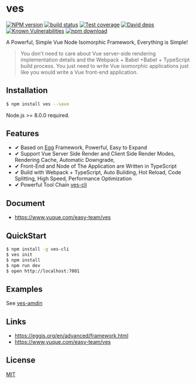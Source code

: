 # ves

[![NPM version][npm-image]][npm-url]
[![build status][travis-image]][travis-url]
[![Test coverage][codecov-image]][codecov-url]
[![David deps][david-image]][david-url]
[![Known Vulnerabilities][snyk-image]][snyk-url]
[![npm download][download-image]][download-url]

[npm-image]: https://img.shields.io/npm/v/ves.svg?style=flat-square
[npm-url]: https://npmjs.org/package/ves
[travis-image]: https://img.shields.io/travis/easy-team/ves.svg?style=flat-square
[travis-url]: https://travis-ci.org/easy-team/ves
[codecov-image]: https://img.shields.io/codecov/c/github/easy-team/ves.svg?style=flat-square
[codecov-url]: https://codecov.io/github/easy-team/ves?branch=master
[david-image]: https://img.shields.io/david/easy-team/ves.svg?style=flat-square
[david-url]: https://david-dm.org/easy-team/ves
[snyk-image]: https://snyk.io/test/npm/ves/badge.svg?style=flat-square
[snyk-url]: https://snyk.io/test/npm/ves
[download-image]: https://img.shields.io/npm/dm/ves.svg?style=flat-square
[download-url]: https://npmjs.org/package/ves


A Powerful, Simple Vue Node Isomorphic Framework, Everything is Simple!

> You don't need to care about Vue server-side rendering implementation details and the Webpack + Babel +Babel + TypeScript build process. You just need to write Vue isomorphic applications just like you would write a Vue front-end application.

## Installation

```bash
$ npm install ves --save
```

Node.js >= 8.0.0 required.

## Features

- ✔︎ Based on [Egg](https://eggjs.org/en/intro/index.html) Framework, Powerful, Easy to Expand
- ✔︎ Support Vue Server Side Render and Client Side Render Modes, Rendering Cache, Automatic Downgrade, 
- ✔︎ Front-End and Node of The Application are Written in TypeScript
- ✔︎ Build with Webpack + TypeScript, Auto Building, Hot Reload, Code Splitting, High Speed, Performance Optimization
- ✔︎ Powerful Tool Chain [ves-cli](https://github.com/easy-team/ves-cli)

## Document

- https://www.yuque.com/easy-team/ves

## QuickStart

```bash
$ npm install -g ves-cli
$ ves init
$ npm install
$ npm run dev
$ open http://localhost:7001
```

## Examples

See [ves-amdin](https://github.com/easy-team/ves-admin)

## Links

- https://eggjs.org/en/advanced/framework.html
- https://www.yuque.com/easy-team/ves

## License

[MIT](LICENSE)
